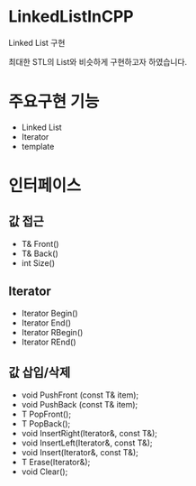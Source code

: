 # LinkedListInCPP
Linked List 구현

최대한 STL의 List와 비슷하게 구현하고자 하였습니다.

# 주요구현 기능
* Linked List
* Iterator
* template

# 인터페이스

## 값 접근
* T& Front()
*	T& Back()
*	int Size()

## Iterator
* Iterator Begin()
*	Iterator End()
*	Iterator RBegin()
*	Iterator REnd()

## 값 삽입/삭제
* void PushFront (const T& item);
* void PushBack (const T& item);
* T PopFront();
* T PopBack();
* void InsertRight(Iterator&, const T&);
* void InsertLeft(Iterator&, const T&);
* void Insert(Iterator&, const T&);
* T Erase(Iterator&);
* void Clear();
